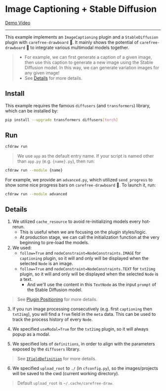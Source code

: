 # Image Captioning + Stable Diffusion

[Demo Video](https://user-images.githubusercontent.com/15677328/232086732-11edc95e-60fe-4216-85fa-5569fe8b6b19.mp4)

---

This example implements an `ImageCaptioning` plugin and a `StableDiffusion` plugin with `carefree-drawboard` 🎨. It mainly shows the potential of `carefree-drawboard` 🎨 to integrate various multimodal models together.

> * For example, we can first generate a caption of a given image, then use this caption to generate a new image using the Stable Diffusion model. In this way, we can generate variation images for any given image!
> * See [Details](#Details) for more details.

## Install

This example requires the famous `diffusers` (and `transformers`) library, which can be installed by:

```bash
pip install --upgrade transformers diffusers[torch]
```

## Run

```bash
cfdraw run
```

> We use `app` as the default entry name. If your script is named other than `app.py` (e.g. `{name}.py`), then run:

```bash
cfdraw run --module {name}
```

For example, we provide an `advanced.py`, which utilized `send_progress` to show some nice progress bars on `carefree-drawboard` 🎨. To launch it, run:

```bash
cfdraw run --module advanced
```

## Details

1. We utilized `cache_resource` to avoid re-initializing models every hot-rerun.
   * This is useful when we are focusing on the plugin styles/logic.
   * At production stage, we can call the initialization function at the very beginning to pre-load the models.
2. We used:
   * `follow=True` and `nodeConstraint=NodeConstraints.IMAGE` for `captioning` plugin, so it will and only will be displayed when the selected `Node` is an image.
   * `follow=True` and `nodeConstraint=NodeConstraints.TEXT` for `txt2img` plugin, so it will and only will be displayed when the selected `Node` is a text.
       * And we'll use the content in this `TextNode` as the input `prompt` of the Stable Diffusion model.

> See [Plugin Positioning](https://github.com/carefree0910/carefree-drawboard/wiki/Plugin-Positioning) for more details.

3. If you run image processing consecutively (e.g. first `captioning` then `txt2img`), you will find a `from` field in the `meta` data. This can be used to track the process history of every `Node`.

4. We specified `useModal=True` for the `txt2img` plugin, so it will always popup as a modal.

5. We specified lots of `definitions`, in order to align with the parameters exposed by the `diffusers` library.

> See [`IFieldDefinition`](https://github.com/carefree0910/carefree-drawboard/wiki/PythonFieldsPlugin#ifielddefinition) for more details.

6. We specified `upload_root` to `./` (in `cfconfig.py`), so the images/projects will be saved to the cwd (current working directory).

> Default `upload_root` is `~/.cache/carefree-draw`.
